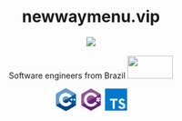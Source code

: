 <h1 align="center"> newwaymenu.vip </h1>
<p align="center">
<img loading="lazy" src="https://img.shields.io/badge/coding_cpp_since_2019-lol"/>
</p>

<div align="center">
<p>Software engineers from Brazil 
    <img src="https://upload.wikimedia.org/wikipedia/commons/thumb/0/05/Flag_of_Brazil.svg/1000px-Flag_of_Brazil.svg.png" width="80" height="40" />
</p>
    <img src="https://raw.githubusercontent.com/devicons/devicon/master/icons/cplusplus/cplusplus-original.svg" width="40" height="40"/> 
    <img src="https://raw.githubusercontent.com/devicons/devicon/master/icons/csharp/csharp-original.svg" width="40" height="40"/> 
    <img src="https://raw.githubusercontent.com/devicons/devicon/master/icons/typescript/typescript-original.svg" width="40" height="40"/>     
</div>
